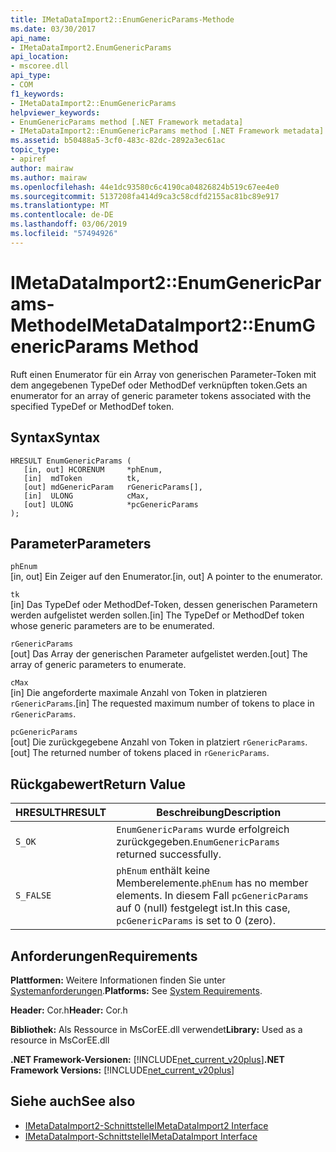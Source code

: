 ```yaml
---
title: IMetaDataImport2::EnumGenericParams-Methode
ms.date: 03/30/2017
api_name:
- IMetaDataImport2.EnumGenericParams
api_location:
- mscoree.dll
api_type:
- COM
f1_keywords:
- IMetaDataImport2::EnumGenericParams
helpviewer_keywords:
- EnumGenericParams method [.NET Framework metadata]
- IMetaDataImport2::EnumGenericParams method [.NET Framework metadata]
ms.assetid: b50488a5-3cf0-483c-82dc-2892a3ec61ac
topic_type:
- apiref
author: mairaw
ms.author: mairaw
ms.openlocfilehash: 44e1dc93580c6c4190ca04826824b519c67ee4e0
ms.sourcegitcommit: 5137208fa414d9ca3c58cdfd2155ac81bc89e917
ms.translationtype: MT
ms.contentlocale: de-DE
ms.lasthandoff: 03/06/2019
ms.locfileid: "57494926"
---
```

# <a name="imetadataimport2enumgenericparams-method"></a><span data-ttu-id="0479a-102">IMetaDataImport2::EnumGenericParams-Methode</span><span class="sxs-lookup"><span data-stu-id="0479a-102">IMetaDataImport2::EnumGenericParams Method</span></span>
<span data-ttu-id="0479a-103">Ruft einen Enumerator für ein Array von generischen Parameter-Token mit dem angegebenen TypeDef oder MethodDef verknüpften token.</span><span class="sxs-lookup"><span data-stu-id="0479a-103">Gets an enumerator for an array of generic parameter tokens associated with the specified TypeDef or MethodDef token.</span></span>  
  
## <a name="syntax"></a><span data-ttu-id="0479a-104">Syntax</span><span class="sxs-lookup"><span data-stu-id="0479a-104">Syntax</span></span>  
  
```  
HRESULT EnumGenericParams (  
   [in, out] HCORENUM     *phEnum,   
   [in]  mdToken          tk,  
   [out] mdGenericParam   rGenericParams[],   
   [in]  ULONG            cMax,   
   [out] ULONG            *pcGenericParams  
);  
```  
  
## <a name="parameters"></a><span data-ttu-id="0479a-105">Parameter</span><span class="sxs-lookup"><span data-stu-id="0479a-105">Parameters</span></span>  
 `phEnum`  
 <span data-ttu-id="0479a-106">[in, out] Ein Zeiger auf den Enumerator.</span><span class="sxs-lookup"><span data-stu-id="0479a-106">[in, out] A pointer to the enumerator.</span></span>  
  
 `tk`  
 <span data-ttu-id="0479a-107">[in] Das TypeDef oder MethodDef-Token, dessen generischen Parametern werden aufgelistet werden sollen.</span><span class="sxs-lookup"><span data-stu-id="0479a-107">[in] The TypeDef or MethodDef token whose generic parameters are to be enumerated.</span></span>  
  
 `rGenericParams`  
 <span data-ttu-id="0479a-108">[out] Das Array der generischen Parameter aufgelistet werden.</span><span class="sxs-lookup"><span data-stu-id="0479a-108">[out] The array of generic parameters to enumerate.</span></span>  
  
 `cMax`  
 <span data-ttu-id="0479a-109">[in] Die angeforderte maximale Anzahl von Token in platzieren `rGenericParams`.</span><span class="sxs-lookup"><span data-stu-id="0479a-109">[in] The requested maximum number of tokens to place in `rGenericParams`.</span></span>  
  
 `pcGenericParams`  
 <span data-ttu-id="0479a-110">[out] Die zurückgegebene Anzahl von Token in platziert `rGenericParams`.</span><span class="sxs-lookup"><span data-stu-id="0479a-110">[out] The returned number of tokens placed in `rGenericParams`.</span></span>  
  
## <a name="return-value"></a><span data-ttu-id="0479a-111">Rückgabewert</span><span class="sxs-lookup"><span data-stu-id="0479a-111">Return Value</span></span>  
  
|<span data-ttu-id="0479a-112">HRESULT</span><span class="sxs-lookup"><span data-stu-id="0479a-112">HRESULT</span></span>|<span data-ttu-id="0479a-113">Beschreibung</span><span class="sxs-lookup"><span data-stu-id="0479a-113">Description</span></span>|  
|-------------|-----------------|  
|`S_OK`|<span data-ttu-id="0479a-114">`EnumGenericParams` wurde erfolgreich zurückgegeben.</span><span class="sxs-lookup"><span data-stu-id="0479a-114">`EnumGenericParams` returned successfully.</span></span>|  
|`S_FALSE`|<span data-ttu-id="0479a-115">`phEnum` enthält keine Memberelemente.</span><span class="sxs-lookup"><span data-stu-id="0479a-115">`phEnum` has no member elements.</span></span> <span data-ttu-id="0479a-116">In diesem Fall `pcGenericParams` auf 0 (null) festgelegt ist.</span><span class="sxs-lookup"><span data-stu-id="0479a-116">In this case, `pcGenericParams` is set to 0 (zero).</span></span>|  
  
## <a name="requirements"></a><span data-ttu-id="0479a-117">Anforderungen</span><span class="sxs-lookup"><span data-stu-id="0479a-117">Requirements</span></span>  
 <span data-ttu-id="0479a-118">**Plattformen:** Weitere Informationen finden Sie unter [Systemanforderungen](../../../../docs/framework/get-started/system-requirements.md).</span><span class="sxs-lookup"><span data-stu-id="0479a-118">**Platforms:** See [System Requirements](../../../../docs/framework/get-started/system-requirements.md).</span></span>  
  
 <span data-ttu-id="0479a-119">**Header:** Cor.h</span><span class="sxs-lookup"><span data-stu-id="0479a-119">**Header:** Cor.h</span></span>  
  
 <span data-ttu-id="0479a-120">**Bibliothek:** Als Ressource in MsCorEE.dll verwendet</span><span class="sxs-lookup"><span data-stu-id="0479a-120">**Library:** Used as a resource in MsCorEE.dll</span></span>  
  
 <span data-ttu-id="0479a-121">**.NET Framework-Versionen:** [!INCLUDE[net_current_v20plus](../../../../includes/net-current-v20plus-md.md)]</span><span class="sxs-lookup"><span data-stu-id="0479a-121">**.NET Framework Versions:** [!INCLUDE[net_current_v20plus](../../../../includes/net-current-v20plus-md.md)]</span></span>  
  
## <a name="see-also"></a><span data-ttu-id="0479a-122">Siehe auch</span><span class="sxs-lookup"><span data-stu-id="0479a-122">See also</span></span>
- [<span data-ttu-id="0479a-123">IMetaDataImport2-Schnittstelle</span><span class="sxs-lookup"><span data-stu-id="0479a-123">IMetaDataImport2 Interface</span></span>](../../../../docs/framework/unmanaged-api/metadata/imetadataimport2-interface.md)
- [<span data-ttu-id="0479a-124">IMetaDataImport-Schnittstelle</span><span class="sxs-lookup"><span data-stu-id="0479a-124">IMetaDataImport Interface</span></span>](../../../../docs/framework/unmanaged-api/metadata/imetadataimport-interface.md)
